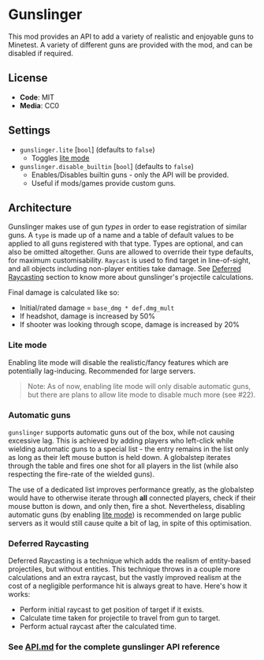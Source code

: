 # Gunslinger

This mod provides an API to add a variety of realistic and enjoyable guns to Minetest. A variety of different guns are provided with the mod, and can be disabled if required.

## License

- **Code**: MIT
- **Media**: CC0

## Settings

- `gunslinger.lite` [`bool`] (defaults to `false`)
  - Toggles [lite mode](###Lite-mode)
- `gunslinger.disable_builtin` [`bool`] (defaults to `false`)
  - Enables/Disables builtin guns - only the API will be provided.
  - Useful if mods/games provide custom guns.

## Architecture

Gunslinger makes use of gun _types_ in order to ease registration of similar guns. A `type` is made up of a name and a table of default values to be applied to all guns registered with that type. Types are optional, and can also be omitted altogether. Guns are allowed to override their type defaults, for maximum customisability. `Raycast` is used to find target in line-of-sight, and all objects including non-player entities take damage. See [Deferred Raycasting](###Deferred-Raycasting) section to know more about gunslinger's projectile calculations.

Final damage is calculated like so:

- Initial/rated damage = `base_dmg * def.dmg_mult`
- If headshot, damage is increased by 50%
- If shooter was looking through scope, damage is increased by 20%

### Lite mode

Enabling lite mode will disable the realistic/fancy features which are potentially lag-inducing. Recommended for large servers.

> Note: As of now, enabling lite mode will only disable automatic guns, but there are plans to allow lite mode to disable much more (see #22).

### Automatic guns

`gunslinger` supports automatic guns out of the box, while not causing excessive lag. This is achieved by adding players who left-click while wielding automatic guns to a special list - the entry remains in the list only as long as their left mouse button is held down. A globalstep iterates through the table and fires one shot for all players in the list (while also respecting the fire-rate of the wielded guns).

The use of a dedicated list improves performance greatly, as the globalstep would have to otherwise iterate through **all** connected players, check if their mouse button is down, and only then, fire a shot. Nevertheless, disabling automatic guns (by enabling [lite mode](###Lite-mode)) is recommended on large public servers as it would still cause quite a bit of lag, in spite of this optimisation.

### Deferred Raycasting

Deferred Raycasting is a technique which adds the realism of entity-based projectiles, but without entities. This technique throws in a couple more calculations and an extra raycast, but the vastly improved realism at the cost of a negligible performance hit is always great to have. Here's how it works:

- Perform initial raycast to get position of target if it exists.
- Calculate time taken for projectile to travel from gun to target.
- Perform actual raycast after the calculated time.

### See [API.md](API.md) for the complete gunslinger API reference
